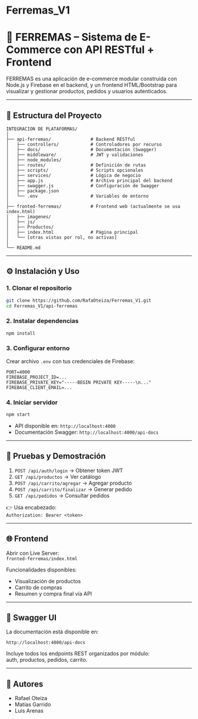 # Ferremas_V1
# 🛒 FERREMAS – Sistema de E-Commerce con API RESTful + Frontend

FERREMAS es una aplicación de e-commerce modular construida con Node.js y Firebase en el backend, y un frontend HTML/Bootstrap para visualizar y gestionar productos, pedidos y usuarios autenticados.

---

## 📁 Estructura del Proyecto

```
INTEGRACION DE PLATAFORMAS/
│
├── api-ferremas/               # Backend RESTful
│   ├── controllers/            # Controladores por recurso
│   ├── docs/                   # Documentación (Swagger)
│   ├── middleware/             # JWT y validaciones
│   ├── node_modules/
│   ├── routes/                 # Definición de rutas
│   ├── scripts/                # Scripts opcionales
│   ├── services/               # Lógica de negocio
│   ├── app.js                  # Archivo principal del backend
│   ├── swagger.js              # Configuración de Swagger
│   ├── package.json
│   └── .env                    # Variables de entorno
│
├── fronted-ferremas/           # Frontend web (actualmente se usa index.html)
│   ├── imagenes/
│   ├── js/
│   ├── Productos/
│   ├── index.html              # Página principal
│   └── [otras vistas por rol, no activas]
│
└── README.md
```

---

## ⚙️ Instalación y Uso

### 1. Clonar el repositorio

```bash
git clone https://github.com/RafaOteiza/Ferremas_V1.git
cd Ferremas_V1/api-ferremas
```

### 2. Instalar dependencias

```bash
npm install
```

### 3. Configurar entorno

Crear archivo `.env` con tus credenciales de Firebase:

```
PORT=4000
FIREBASE_PROJECT_ID=...
FIREBASE_PRIVATE_KEY="-----BEGIN PRIVATE KEY-----\n..."
FIREBASE_CLIENT_EMAIL=...
```

### 4. Iniciar servidor

```bash
npm start
```

- API disponible en: `http://localhost:4000`
- Documentación Swagger: `http://localhost:4000/api-docs`

---

## 🧪 Pruebas y Demostración

1. `POST /api/auth/login` → Obtener token JWT  
2. `GET /api/productos` → Ver catálogo  
3. `POST /api/carrito/agregar` → Agregar producto  
4. `POST /api/carrito/finalizar` → Generar pedido  
5. `GET /api/pedidos` → Consultar pedidos

👉 Usa encabezado:  
`Authorization: Bearer <token>`

---

## 🌐 Frontend

Abrir con Live Server:  
`fronted-ferremas/index.html`

Funcionalidades disponibles:
- Visualización de productos
- Carrito de compras
- Resumen y compra final vía API

---

## 📄 Swagger UI

La documentación está disponible en:

```text
http://localhost:4000/api-docs
```

Incluye todos los endpoints REST organizados por módulo:  
auth, productos, pedidos, carrito.

---

## 👥 Autores

- Rafael Oteiza  
- Matías Garrido  
- Luis Arenas

